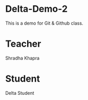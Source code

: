 # Delta-Demo-2
This is a demo for Git &amp; Github class.

# Teacher
Shradha Khapra

# Student
Delta Student